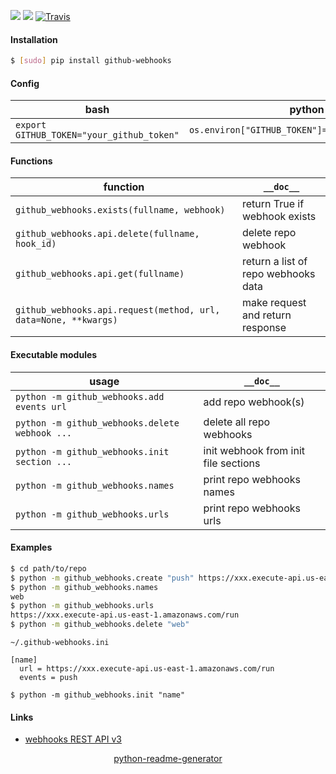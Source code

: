 <!--
https://pypi.org/project/readme-generator/
https://pypi.org/project/python-readme-generator/
-->

[![](https://img.shields.io/pypi/pyversions/github-webhooks.svg?longCache=True)](https://pypi.org/project/github-webhooks/)
[![](https://img.shields.io/pypi/v/github-webhooks.svg?maxAge=3600)](https://pypi.org/project/github-webhooks/)
[![Travis](https://api.travis-ci.org/looking-for-a-job/github-webhooks.py.svg?branch=master)](https://travis-ci.org/looking-for-a-job/github-webhooks.py/)

#### Installation
```bash
$ [sudo] pip install github-webhooks
```

#### Config
bash|python
-|-
`export GITHUB_TOKEN="your_github_token"`|`os.environ["GITHUB_TOKEN"]="your_github_token"`

#### Functions
function|`__doc__`
-|-
`github_webhooks.exists(fullname, webhook)` |return True if webhook exists
`github_webhooks.api.delete(fullname, hook_id)` |delete repo webhook
`github_webhooks.api.get(fullname)` |return a list of repo webhooks data
`github_webhooks.api.request(method, url, data=None, **kwargs)` |make request and return response

#### Executable modules
usage|`__doc__`
-|-
`python -m github_webhooks.add events url` |add repo webhook(s)
`python -m github_webhooks.delete webhook ...` |delete all repo webhooks
`python -m github_webhooks.init section ...` |init webhook from init file sections
`python -m github_webhooks.names` |print repo webhooks names
`python -m github_webhooks.urls` |print repo webhooks urls

#### Examples
```bash
$ cd path/to/repo
$ python -m github_webhooks.create "push" https://xxx.execute-api.us-east-1.amazonaws.com/run
$ python -m github_webhooks.names
web
$ python -m github_webhooks.urls
https://xxx.execute-api.us-east-1.amazonaws.com/run
$ python -m github_webhooks.delete "web"
```

`~/.github-webhooks.ini`
```
[name]
  url = https://xxx.execute-api.us-east-1.amazonaws.com/run
  events = push
```

```
$ python -m github_webhooks.init "name"
```

#### Links
+   [webhooks REST API v3](https://developer.github.com/v3/repos/hooks/)

<p align="center">
    <a href="https://pypi.org/project/python-readme-generator/">python-readme-generator</a>
</p>
